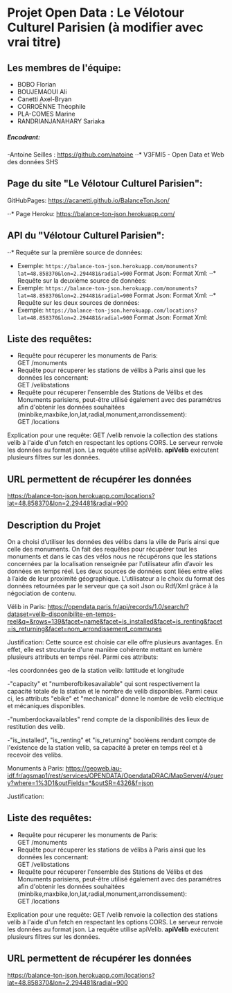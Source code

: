 # Projet Open Data : Le Vélotour Culturel Parisien (à modifier avec vrai titre)


## Les membres de l'équipe:
- BOBO Florian
- BOUJEMAOUI Ali
- Canetti Axel-Bryan
- CORROËNNE Théophile
- PLA-COMES Marine
- RANDRIANJANAHARY Sariaka

##### Encadrant:
-Antoine Seilles : https://github.com/natoine
⋅⋅* V3FMI5 - Open Data et Web des données SHS

## Page du site "Le Vélotour Culturel Parisien":

GitHubPages: https://acanetti.github.io/BalanceTonJson/

⋅⋅* Page Heroku: https://balance-ton-json.herokuapp.com/

## API du "Vélotour Culturel Parisien":
⋅⋅* Requête sur la première source de données:
- Exemple: `https://balance-ton-json.herokuapp.com/monuments?lat=48.858370&lon=2.294481&radial=900`
Format Json: 
Format Xml:
⋅⋅* Requête sur la deuxième source de données:
- Exemple: `https://balance-ton-json.herokuapp.com/monuments?lat=48.858370&lon=2.294481&radial=900`
Format Json: 
Format Xml:
⋅⋅* Requête sur les deux sources de données:
- Exemple: `https://balance-ton-json.herokuapp.com/locations?lat=48.858370&lon=2.294481&radial=900`
Format Json: 
Format Xml:


## Liste des requêtes:

- Requête pour récuperer les monuments de Paris:  
    GET /monuments
 - Requête pour récuperer les stations de vélibs à Paris ainsi que les données les concernant:  
     GET /velibstations
 - Requête pour récuperer l'ensemble des Stations de Vélibs et des Monuments parisiens, peut-être utilisé également avec des paramétres afin d'obtenir les données souhaitées (minbike,maxbike,lon,lat,radial,monument,arrondissement):  
     GET /locations


Explication pour une requête: GET /velib renvoie la collection des stations velib à l'aide d'un fetch en respectant les options CORS. Le serveur renvoie les données au format json. La requête utilise apiVelib. __apiVelib__ exécutent plusieurs filtres sur les données.


## URL permettent de récupérer les données

https://balance-ton-json.herokuapp.com/locations?lat=48.858370&lon=2.294481&radial=900






## Description du Projet

On a choisi d’utiliser les données des vélibs dans la ville de Paris ainsi que celle des monuments. 
On fait des requêtes pour récupérer tout les monuments et dans le cas des vélos nous ne récupérons que les stations concernées par la localisation renseignée par l’utilisateur afin d’avoir les données en temps réel.
Les deux sources de données sont liées entre elles à l’aide de leur proximité géographique.
L’utilisateur a le choix du format des données retournées par le serveur que ça soit Json ou Rdf/Xml grâce à la négociation de contenu.

Vélib in Paris: https://opendata.paris.fr/api/records/1.0/search/?dataset=velib-disponibilite-en-temps-reel&q=&rows=139&facet=name&facet=is_installed&facet=is_renting&facet=is_returning&facet=nom_arrondissement_communes


Justification: Cette source est choisie car elle offre plusieurs avantages. En effet, elle est strcuturée d'une manière cohérente mettant en lumère plusieurs attributs en temps réel. Parmi ces attributs: 

-les coordonnées geo de la station velib: lattitude et longitude

-"capacity" et "numberofbikesavailable" qui sont respectivement la capacité totale de la station et le nombre de velib disponibles. Parmi ceux ci, les attributs "ebike" et "mechanical" donne le nombre de velib electrique et mécaniques disponibles. 

-"numberdockavailables" rend compte de la disponibilités des lieux de restitution des velib. 

-"is_installed", "is_renting" et "is_returning" booléens rendant compte de l'existence de la station velib, sa capacité à preter en temps réel et à recevoir des velibs. 




Monuments à Paris: https://geoweb.iau-idf.fr/agsmap1/rest/services/OPENDATA/OpendataDRAC/MapServer/4/query?where=1%3D1&outFields=*&outSR=4326&f=json

Justification: 

## Liste des requêtes:

- Requête pour récuperer les monuments de Paris:  
    GET /monuments
 - Requête pour récuperer les stations de vélibs à Paris ainsi que les données les concernant:  
     GET /velibstations
 - Requête pour récuperer l'ensemble des Stations de Vélibs et des Monuments parisiens, peut-être utilisé également avec des paramétres afin d'obtenir les données souhaitées (minbike,maxbike,lon,lat,radial,monument,arrondissement):  
     GET /locations


Explication pour une requête: GET /velib renvoie la collection des stations velib à l'aide d'un fetch en respectant les options CORS. Le serveur renvoie les données au format json. La requête utilise apiVelib. __apiVelib__ exécutent plusieurs filtres sur les données.


## URL permettent de récupérer les données

https://balance-ton-json.herokuapp.com/locations?lat=48.858370&lon=2.294481&radial=900
